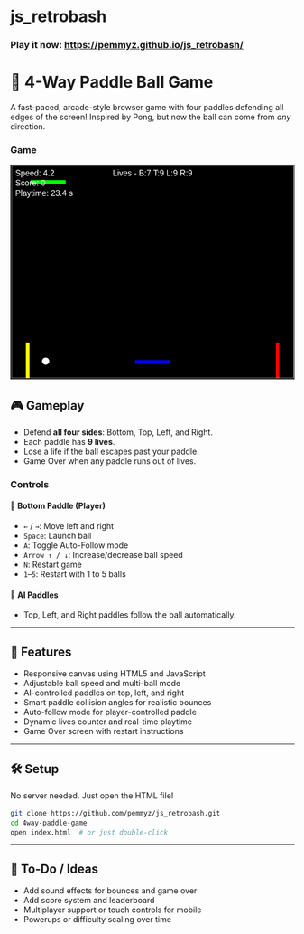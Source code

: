 # js_retrobash

### Play it now: https://pemmyz.github.io/js_retrobash/


# 🔳 4-Way Paddle Ball Game

A fast-paced, arcade-style browser game with four paddles defending all edges of the screen! Inspired by Pong, but now the ball can come from *any* direction.

### Game
![Game 1](screenshots/game_1.png)

## 🎮 Gameplay

- Defend **all four sides**: Bottom, Top, Left, and Right.
- Each paddle has **9 lives**.
- Lose a life if the ball escapes past your paddle.
- Game Over when any paddle runs out of lives.

### Controls

#### 🔵 Bottom Paddle (Player)
- `←` / `→`: Move left and right  
- `Space`: Launch ball  
- `A`: Toggle Auto-Follow mode  
- `Arrow ↑ / ↓`: Increase/decrease ball speed  
- `N`: Restart game  
- `1`–`5`: Restart with 1 to 5 balls

#### 🤖 AI Paddles
- Top, Left, and Right paddles follow the ball automatically.

---

## 🧠 Features

- Responsive canvas using HTML5 and JavaScript
- Adjustable ball speed and multi-ball mode
- AI-controlled paddles on top, left, and right
- Smart paddle collision angles for realistic bounces
- Auto-follow mode for player-controlled paddle
- Dynamic lives counter and real-time playtime
- Game Over screen with restart instructions

---

## 🛠 Setup

No server needed. Just open the HTML file!

```bash
git clone https://github.com/pemmyz/js_retrobash.git
cd 4way-paddle-game
open index.html  # or just double-click
```
---

## 📌 To-Do / Ideas

- Add sound effects for bounces and game over  
- Add score system and leaderboard  
- Multiplayer support or touch controls for mobile  
- Powerups or difficulty scaling over time  
